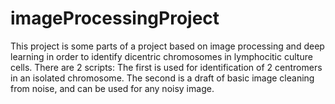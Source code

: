 # imageProcessingProject
This project is some parts of a project based on image processing and deep learning in order to identify dicentric chromosomes in lymphocitic culture cells. 
There are 2 scripts:
The first is used for identification of 2 centromers in an isolated chromosome. 
The second is a draft of basic image cleaning from noise, and can be used for any noisy image.
